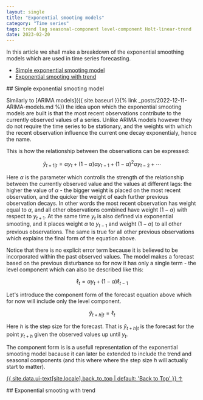 ```yaml
---
layout: single
title: "Exponential smooting models"
category: "Time series"
tags: trend lag seasonal-component level-component Holt-linear-trend
date: 2023-02-20
---
```


In this article we shall make a breakdown of the exponential smoothing models which are used in time series forecasting.

* [Simple exponential smooting model](#simple_es)
* [Exponential smooting with trend](#es_trend)


<div id='simple_es'/>
## Simple exponential smooting model

Similarly to [ARIMA models]({{ site.baseurl }}{% link _posts/2022-12-11-ARIMA-models.md %}) the idea upon which the exponential smooting models are built is that the most recent observations contribute to the currently observed values of a series. Unlike ARIMA models however they do not require the time series to be stationary, and the weights with which the recent observation influence the current one decay exponentialy, hence the name. 

This is how the relationship between the observations can be expressed:

$$\hat{y}_{t+1|t}=\alpha y_{t} + (1-\alpha) \alpha y_{t-1} + (1-\alpha)^{2} \alpha y_{t-2} + \cdots$$

Here $\alpha$ is the parameter which controlls the strength of the relationship between the currently observed value and the values at different lags: the higher the value of $\alpha$ - the bigger weight is placed on the most recent observation, and the quicker the weight of each further previous observation decays. In other words the most recent observation has weight equal to $\alpha$, and all other observations combined have weight $(1-\alpha)$ with respect to $y_{t+1}$. At the same time $y_t$ is also defined via exponential smooting, and it places weight $\alpha$ to $y_{t-1}$ and weight $(1-\alpha)$ to all other previous observations. The same is true for all other previous observations which explains the final form of the equation above.

Notice that there is no explicit error term because it is believed to be incorporated within the past observed values. The model makes a forecast based on the previous disturbance so for now it has only a single term - the level component which can also be described like this:  

$$\ell_{t} = \alpha y_{t} + (1 - \alpha)\ell_{t-1}$$

Let's introduce the component form of the forecast equation above which for now will include only the level component. 

$$\hat{y}_{t+h|t} = \ell_{t}$$

Here $h$ is the step size for the forecast. That is $\hat{y}_{t+h|t}$ is the forecast for the point $y_{t+h}$ given the observed values up until $y_t$.

The component form is is a usefull representation of the exponential smooting model bacause it can later be extended to include the trend and seasonal components (and this where where the step size $h$ will actually start to matter).

<a href="#page-title" class="back-to-top">{{ site.data.ui-text[site.locale].back_to_top | default: 'Back to Top' }} &uarr;</a>

<div id='es_trend'/>
## Exponential smooting with trend


